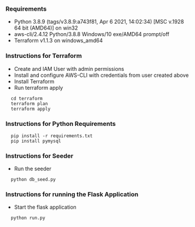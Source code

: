 ### Requirements

- Python 3.8.9 (tags/v3.8.9:a743f81, Apr  6 2021, 14:02:34) [MSC v.1928 64 bit (AMD64)] on win32
- aws-cli/2.4.12 Python/3.8.8 Windows/10 exe/AMD64 prompt/off
- Terraform v1.1.3 on windows_amd64

### Instructions for Terraform
* Create and IAM User with admin permissions
* Install and configure AWS-CLI with credentials from user created above
* Install Terraform
* Run terraform apply
```shell script
  cd terraform
  terraform plan
  terraform apply
```

### Instructions for Python Requirements
```shell script
  pip install -r requirements.txt
  pip install pymysql
```

### Instructions for Seeder
* Run the seeder
```shell script	
  python db_seed.py
```

### Instructions for running the Flask Application
* Start the flask application
```shell script	
  python run.py
```
